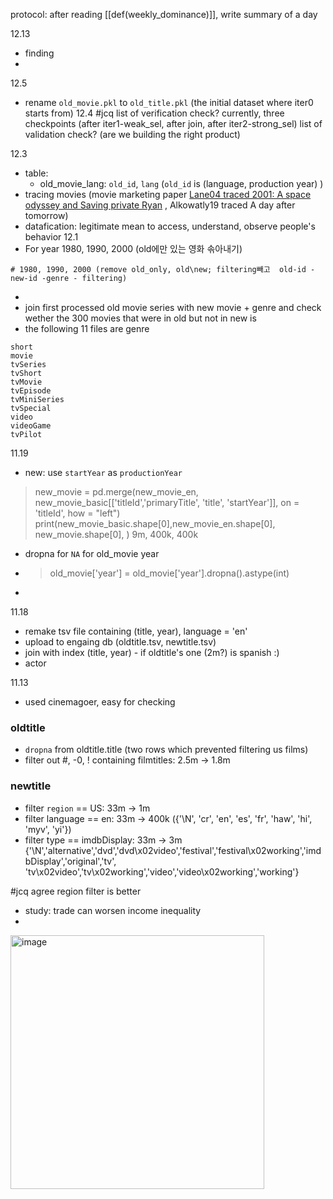 protocol: after reading [[def(weekly_dominance)]], write summary of a day

12.13 
- finding 
- 
12.5 
- rename `old_movie.pkl` to `old_title.pkl` (the initial dataset where iter0 starts from)
12.4
#jcq list of verification check? currently, three checkpoints (after iter1-weak_sel, after join, after iter2-strong_sel)
list of validation check? (are we building the right product)

12.3
- table:
	- old_movie_lang: `old_id`, `lang` (`old_id` is (language, production year) )
- tracing movies (movie marketing paper [Lane04 traced 2001: A space odyssey and Saving private Ryan](marginnote3app://note/EB711E20-6073-4F57-83F9-41C4B0CACBA5) , Alkowatly19 traced A day after tomorrow)
- datafication: legitimate mean to access, understand, observe people's behavior
12.1
- For year 1980, 1990, 2000 (old에만 있는 영화 솎아내기)
```
# 1980, 1990, 2000 (remove old_only, old\new; filtering빼고  old-id - new-id -genre - filtering)
```
- 
- join first processed old movie series with new movie + genre and check wether the 300 movies that were in old but not in new is
- the following 11 files are genre

```
short
movie
tvSeries
tvShort
tvMovie
tvEpisode
tvMiniSeries
tvSpecial
video
videoGame
tvPilot
```

11.19
- new: use `startYear` as `productionYear`
>new_movie = pd.merge(new_movie_en, new_movie_basic[['titleId','primaryTitle', 'title', 'startYear']], on = 'titleId', how = "left")
print(new_movie_basic.shape[0],new_movie_en.shape[0], new_movie.shape[0], )
> 9m, 400k, 400k


- dropna for `NA` for old_movie year
- > old_movie['year'] = old_movie['year'].dropna().astype(int)
- 
11.18
- remake tsv file containing (title, year), language = 'en'
- upload to engaing db (oldtitle.tsv, newtitle.tsv)
- join with index (title, year) - if oldtitle's one (2m?) is spanish :) 
- actor

11.13
- used cinemagoer, easy for checking

### oldtitle
- `dropna` from oldtitle.title (two rows which prevented filtering us films) 
- filter out #, -0, ! containing filmtitles: 2.5m ->  1.8m 


### newtitle
- filter `region` == US: 33m -> 1m
- filter language == en: 33m ->  400k ({'\\N', 'cr', 'en', 'es', 'fr', 'haw', 'hi', 'myv', 'yi'})
- filter type == imdbDisplay: 33m ->  3m {'\\N','alternative','dvd','dvd\x02video','festival','festival\x02working','imdbDisplay','original','tv', 'tv\x02video','tv\x02working','video','video\x02working','working'}

#jcq agree region filter is better



- study: trade can worsen income inequality
- 
<img width="406" alt="image" src="https://user-images.githubusercontent.com/30194633/194927543-634a13d8-84f8-48d6-bc19-cf47ac44cad8.png">
